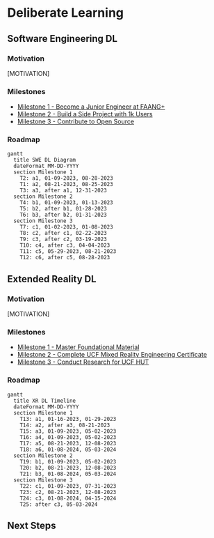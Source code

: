 # Deliberate Learning

## Software Engineering DL

### Motivation
[MOTIVATION]

### Milestones
* [Milestone 1 - Become a Junior Engineer at FAANG+](https://github.com/timothyoei/deliberate-learning/milestone/1)
* [Milestone 2 - Build a Side Project with 1k Users](https://github.com/timothyoei/deliberate-learning/milestone/2)
* [Milestone 3 - Contribute to Open Source](https://github.com/timothyoei/deliberate-learning/milestone/3)

### Roadmap
```mermaid
gantt
  title SWE DL Diagram
  dateFormat MM-DD-YYYY
  section Milestone 1
    T2: a1, 01-09-2023, 08-28-2023
    T1: a2, 08-21-2023, 08-25-2023
    T3: a3, after a1, 12-31-2023
  section Milestone 2
    T4: b1, 01-09-2023, 01-13-2023
    T5: b2, after b1, 01-28-2023
    T6: b3, after b2, 01-31-2023
  section Milestone 3
    T7: c1, 01-02-2023, 01-08-2023
    T8: c2, after c1, 02-22-2023
    T9: c3, after c2, 03-19-2023
    T10: c4, after c3, 04-04-2023
    T11: c5, 05-29-2023, 08-21-2023
    T12: c6, after c5, 08-28-2023
```

## Extended Reality DL

### Motivation
[MOTIVATION]

### Milestones
* [Milestone 1 - Master Foundational Material](https://github.com/timothyoei/deliberate-learning/milestone/4)
* [Milestone 2 - Complete UCF Mixed Reality Engineering Certificate](https://github.com/timothyoei/deliberate-learning/milestone/5)
* [Milestone 3 - Conduct Research for UCF HUT](https://github.com/timothyoei/deliberate-learning/milestone/6)

### Roadmap
```mermaid
gantt
  title XR DL Timeline
  dateFormat MM-DD-YYYY
  section Milestone 1
    T13: a1, 01-16-2023, 01-29-2023
    T14: a2, after a3, 08-21-2023
    T15: a3, 01-09-2023, 05-02-2023
    T16: a4, 01-09-2023, 05-02-2023
    T17: a5, 08-21-2023, 12-08-2023
    T18: a6, 01-08-2024, 05-03-2024
  section Milestone 2
    T19: b1, 01-09-2023, 05-02-2023
    T20: b2, 08-21-2023, 12-08-2023
    T21: b3, 01-08-2024, 05-03-2024
  section Milestone 3
    T22: c1, 01-09-2023, 07-31-2023
    T23: c2, 08-21-2023, 12-08-2023
    T24: c3, 01-08-2024, 04-15-2024
    T25: after c3, 05-03-2024
```

## Next Steps
